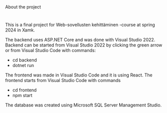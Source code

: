 ##
About the project
#
This is a final project for Web-sovellusten kehittäminen -course at spring 2024 in Xamk.

The backend uses ASP.NET Core and was done with Visual Studio 2022. Backend can be started from Visual Studio 2022 by clicking the green arrow or from Visual Studio Code with commands: 
- cd backend
- dotnet run

The frontend was made in Visual Studio Code and it is using React. The frontend starts from Visual Studio Code with commands
- cd frontend
- npm start

The database was created using Microsoft SQL Server Management Studio.
